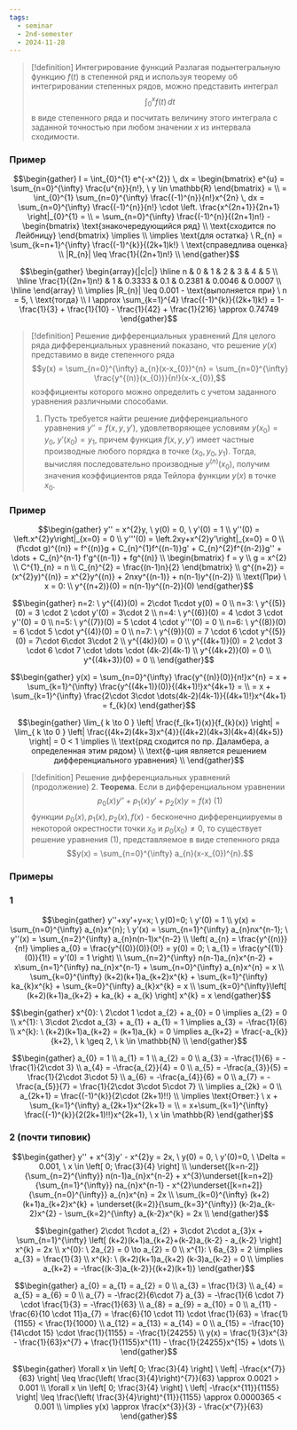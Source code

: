 ```yaml
---
tags:
  - seminar
  - 2nd-semester
  - 2024-11-28
---
```


> [!definition] Интегрирование функций
> Разлагая подынтегральную функцию $f(t)$ в степенной ряд и используя теорему об интегрировании степенных рядов, можно представить интеграл
> $$\int_{0}^{x} f(t) \, dt$$
> в виде степенного ряда и посчитать величину этого интеграла с заданной точностью при любом значении $x$ из интервала сходимости.

### Пример

$$\begin{gather}
I = \int_{0}^{1} e^{-x^{2}} \, dx = \begin{bmatrix}
e^{u} = \sum_{n=0}^{\infty} \frac{u^{n}}{n!}, \ y \in \mathbb{R}
\end{bmatrix} = \\
= \int_{0}^{1} \sum_{n=0}^{\infty} \frac{(-1)^{n}}{n!}x^{2n} \, dx = \sum_{n=0}^{\infty} \frac{(-1)^{n}}{n!} \cdot \left. \frac{x^{2n+1}}{2n+1} \right|_{0}^{1} = \\
= \sum_{n=0}^{\infty} \frac{(-1)^{n}}{(2n+1)n!} - \begin{bmatrix}
\text{знакочередующийся ряд} \\
\text{сходится по Лейбницу}
\end{bmatrix} \implies \\
\implies \text{для остатка} \ R_{n} = \sum_{k=n+1}^{\infty} \frac{(-1)^{k}}{(2k+1)k!} \ \text{справедлива оценка} \\
|R_{n}| \leq \frac{1}{(2n+1)n!} \\
\end{gather}$$

$$\begin{gather}
\begin{array}{|c|c|}
\hline n & 0 & 1 & 2 & 3 & 4 & 5 \\
\hline \frac{1}{(2n+1)n!} & 1 & 0.3333 & 0.1 & 0.2381 & 0.0046 & 0.0007 \\
\hline
\end{array} \\
\implies |R_{n}| \leq 0.001 - \text{выполняется при} \ n = 5, \ \text{тогда} \\
I \approx \sum_{k=1}^{4} \frac{(-1)^{k}}{(2k+1)k!} = 1-\frac{1}{3} + \frac{1}{10} - \frac{1}{42} + \frac{1}{216} \approx 0.74749
\end{gather}$$

> [!definition] Решение дифференциальных уравнений
> Для целого ряда дифференциальных уравнений показано, что решение $y(x)$ представимо в виде степенного ряда 
> $$y(x) = \sum_{n=0}^{\infty} a_{n}(x-x_{0})^{n} = \sum_{n=0}^{\infty} \frac{y^{(n)}(x_{0})}{n!}(x-x_{0}),$$
> коэффициенты которого можно определить с учетом заданного уравнения различными способами.
> 1. Пусть требуется найти решение дифференциального уравнения $y'' = f(x,y,y')$, удовлетворяющее условиям $y(x_{0})=y_{0}, \ y'(x_{0}) = y_{1}$, причем функция $f(x,y,y')$ имеет частные производные любого порядка в точке $(x_{0},y_{0},y_{1})$. Тогда, вычисляя последовательно производные $y^{(n)}(x_{0})$, получим значения коэффициентов ряда Тейлора функции $y(x)$ в точке $x_{0}$.

### Пример

$$\begin{gather}
y'' = x^{2}y, \ y(0) = 0, \ y'(0) = 1 \\
y''(0) = \left.x^{2}y\right|_{x=0} = 0 \\
y'''(0) = \left.2xy+x^{2}y'\right|_{x=0} = 0 \\
(f\cdot g)^{(n)} = f^{(n)}g + C_{n}^{1}f^{(n-1)}g' + C_{n}^{2}f^{(n-2)}g'' + \dots + C_{n}^{n-1} f'g^{(n-1)} + fg^{(n)} \\
\begin{bmatrix}
f = y  \\
g = x^{2} \\
C^{1}_{n} = n \\
C_{n}^{2} = \frac{(n-1)n}{2}
\end{bmatrix} \\
g^{(n+2)} = (x^{2}y)^{(n)} = x^{2}y^{(n)} + 2nxy^{(n-1)} + n(n-1)y^{(n-2)} \\
\text{При} \ x = 0: \\
y^{(n+2)}(0) = n(n-1)y^{(n-2)}(0)
\end{gather}$$

$$\begin{gather}
n=2: \ y^{(4)}(0) = 2\cdot 1\cdot y(0) = 0 \\
n=3: \ y^{(5)}(0) = 3 \cdot 2 \cdot y'(0) = 3\cdot 2 \\
n=4: \ y^{(6)}(0) = 4 \cdot 3 \cdot y''(0) = 0 \\
n=5: \ y^{(7)}(0) = 5 \cdot 4 \cdot y'''(0) = 0 \\
n=6: \ y^{(8)}(0) = 6 \cdot 5 \cdot y^{(4)}(0) = 0 \\
n=7: \ y^{(9)}(0) = 7 \cdot 6 \cdot y^{(5)}(0) = 7\cdot 6\cdot 3\cdot 2 \\
y^{(4k)}(0) = 0 \\
y^{(4k+1)}(0) = 2 \cdot 3 \cdot 6 \cdot 7 \cdot \dots \cdot (4k-2)(4k-1) \\
y^{(4k+2)}(0) = 0 \\
y^{(4k+3)}(0) = 0 \\
\end{gather}$$

$$\begin{gather}
y(x) = \sum_{n=0}^{\infty} \frac{y^{(n)}(0)}{n!}x^{n} = x + \sum_{k=1}^{\infty} \frac{y^{(4k+1)}(0)}{(4k+1)!}x^{4k+1} = \\
= x + \sum_{k=1}^{\infty} \frac{2\cdot 3\cdot \dots(4k-2)(4k-1)}{(4k+1)!}x^{4k+1} = f_{k}(x) 
\end{gather}$$

$$\begin{gather}
\lim_{ k \to 0 } \left| \frac{f_{k+1}(x)}{f_{k}(x)} \right| = \lim_{ k \to 0 } \left| \frac{(4k+2)(4k+3)x^{4}}{(4k+2)(4k+3)(4k+4)(4k+5)} \right| = 0 < 1 \implies \\
\text{ряд сходится по пр. Даламбера, а определенная этим рядом} \\
\text{ф-ция является решением дифференциального уравнения} \\
\end{gather}$$

> [!definition] Решение дифференциальных уравнений (продолжение)
> 2. **Теорема**. Если в дифференциальном уравнении
> $$p_{0}(x)y'' + p_{1}(x)y' + p_{2}(x)y = f(x) \ (1)$$
> функции $p_{0}(x), p_{1}(x), p_{2}(x), f(x)$ - бесконечно дифференциируемы в некоторой окрестности точки $x_{0}$ и $p_{0}(x_{0}) \neq 0$, то существует решение уравнения $(1)$, представляемое в виде степенного ряда
> $$y(x) = \sum_{n=0}^{\infty} a_{n}(x-x_{0})^{n}.$$

### Примеры

### 1

$$\begin{gather}
y''+xy'+y=x; \ y(0)=0; \ y'(0) = 1 \\
y(x) = \sum_{n=0}^{\infty} a_{n}x^{n}; \ y'(x) = \sum_{n=1}^{\infty} a_{n}nx^{n-1}; \ y''(x) = \sum_{n=2}^{\infty} a_{n}n(n-1)x^{n-2} \\
\left( a_{n} = \frac{y^{(n)}}{n!} \implies a_{0} = \frac{y^{(0)}(0)}{0!} = y(0) = 0; \ a_{1} = \frac{y^{(1)}(0)}{1!} = y'(0) = 1 \right) \\
\sum_{n=2}^{\infty} n(n-1)a_{n}x^{n-2} + x\sum_{n=1}^{\infty} na_{n}x^{n-1} + \sum_{n=0}^{\infty} a_{n}x^{n} = x \\
\sum_{k=0}^{\infty} (k+2)(k+1)a_{k+2}x^{k} + \sum_{k=1}^{\infty} ka_{k}x^{k} + \sum_{k=0}^{\infty} a_{k}x^{k} = x \\
\sum_{k=0}^{\infty}\left[ (k+2)(k+1)a_{k+2} + ka_{k} + a_{k} \right] x^{k} = x
\end{gather}$$

$$\begin{gather}
x^{0}: \ 2\cdot 1 \cdot a_{2} + a_{0} = 0 \implies a_{2} = 0 \\
x^{1}: \ 3\cdot 2\cdot a_{3} + a_{1} + a_{1} = 1 \implies a_{3} = -\frac{1}{6} \\
x^{k}: \ (k+2)(k+1)a_{k+2} = (k+1)a_{k} = 0 \implies a_{k+2} = \frac{-a_{k}}{k+2}, \ k \geq 2, \ k \in \mathbb{N} \\
\end{gather}$$

$$\begin{gather}
a_{0} = 1 \\
a_{1} = 1 \\
a_{2} = 0 \\
a_{3} = -\frac{1}{6} = -\frac{1}{2\cdot 3} \\
a_{4} = -\frac{a_{2}}{4} = 0 \\
a_{5} = -\frac{a_{3}}{5} = \frac{1}{2\cdot 3\cdot 5} \\
a_{6} = -\frac{a_{4}}{6} = 0 \\
a_{7} = -\frac{a_{5}}{7} = \frac{1}{2\cdot 3\cdot 5\cdot 7} \\
\implies a_{2k} = 0 \\
a_{2k+1} = \frac{(-1)^{k}}{2\cdot (2k+1)!!} \\
\implies \text{Ответ:} \ x + \sum_{k=1}^{\infty} a_{2k+1}x^{2k+1} = \\
= x+\sum_{k=1}^{\infty} \frac{(-1)^{k}}{2(2k+1)!!}x^{2k+1}, \ x \in \mathbb{R}
\end{gather}$$

### 2 (почти типовик)

$$\begin{gather}
y'' + x^{3}y' - x^{2}y = 2x, \ y(0) = 0, \ y'(0)=0, \ \Delta = 0.001, \ x \in \left[ 0; \frac{3}{4} \right] \\
\underset{[k=n-2]}{\sum_{n=2}^{\infty}} n(n-1)a_{n}x^{n-2} + x^{3}\underset{[k=n+2]}{\sum_{n=1}^{\infty}} na_{n}x^{n-1} - x^{2}\underset{[k=n+2]}{\sum_{n=0}^{\infty}} a_{n}x^{n} = 2x \\
\sum_{k=0}^{\infty} (k+2)(k+1)a_{k+2}x^{k} + \underset{(k=2)}{\sum_{k=3}^{\infty}} (k-2)a_{k-2}x^{2} - \sum_{k=2}^{\infty} a_{k-2}x^{k} = 2x \\
\end{gather}$$

$$\begin{gather}
2\cdot 1\cdot a_{2} + 3\cdot 2\cdot a_{3}x + \sum_{n=1}^{\infty} \left[ (k+2)(k+1)a_{k+2}+(k-2)a_{k-2} - a_{k-2} \right] x^{k} = 2x \\
x^{0}: \ 2a_{2} = 0 \to a_{2} = 0 \\
x^{1}: \ 6a_{3} = 2 \implies a_{3} = \frac{1}{3} \\
x^{k}: \ (k+2)(k+1)a_{k+2} (k-3)a_{k-2} = 0 \\
\implies a_{k+2} = -\frac{(k-3)a_{k-2}}{(k+2)(k+1)}
\end{gather}$$

$$\begin{gather}
a_{0} = a_{1} = a_{2} = 0 \\
a_{3} = \frac{1}{3} \\
a_{4} = a_{5} = a_{6} = 0 \\
a_{7} = -\frac{2}{6\cdot 7} a_{3} = -\frac{1}{6 \cdot 7} \cdot \frac{1}{3} = -\frac{1}{63} \\
a_{8} = a_{9} = a_{10} = 0 \\ 
a_{11} -\frac{6}{10 \cdot 11}a_{7} = \frac{6}{10 \cdot 11} \cdot \frac{1}{63} = \frac{1}{1155} < \frac{1}{1000} \\
a_{12} = a_{13} = a_{14} = 0 \\
a_{15} = -\frac{10}{14\cdot 15} \cdot \frac{1}{1155} = -\frac{1}{24255} \\
y(x) = \frac{1}{3}x^{3} - \frac{1}{63}x^{7} + \frac{1}{1155}x^{11} - \frac{1}{24255}x^{15} + \dots \\
\end{gather}$$

$$\begin{gather}
\forall x \in \left[ 0; \frac{3}{4} \right] \ \left| -\frac{x^{7}}{63} \right| \leq \frac{\left( \frac{3}{4}\right)^{7}}{63} \approx 0.0021 > 0.001 \\
\forall x \in \left[ 0; \frac{3}{4} \right] \ \left| -\frac{x^{11}}{1155} \right| \leq \frac{\left( \frac{3}{4}\right)^{11}}{1155} \approx 0.0000365 < 0.001 \\
\implies y(x) \approx \frac{x^{3}}{3} - \frac{x^{7}}{63}
\end{gather}$$
